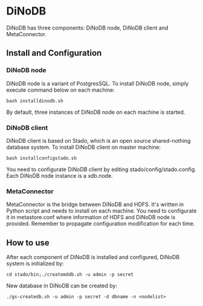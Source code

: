 # DiNoDB

DiNoDB has three components: DiNoDB node, DiNoDB client and MetaConnector.

## Install and Configuration

### DiNoDB node

DiNoDB node is a variant of PostgresSQL. To install DiNoDB node, simply execute command below on each machine: 

```bash installdinodb.sh```

By default, three instances of DiNoDB node on each machine is started.

### DiNoDB client

DiNoDB client is based on Stado, which is an open source shared-nothing database system. To install DiNoDB client on master machine:

```bash installconfigstado.sh```

You need to configurate DiNoDB client by editing stado/config/stado.config. Each DiNoDB node instance is a xdb.node.

### MetaConnector

MetaConnector is the bridge between DiNoDB and HDFS. It's written in Python script and needs to install on each machine. You need to configurate it in metastore.conf where information of HDFS and DiNoDB node is provided. Remember to propagate configuration modification for each time.

## How to use

After each component of DiNoDB is installed and configured, DiNoDB system is initialized by:

```cd stado/bin;./createmddb.sh -u admin -p secret```

New database in DiNoDB can be created by:

```./gs-createdb.sh -u admin -p secret -d dbname -n <nodelist>```



